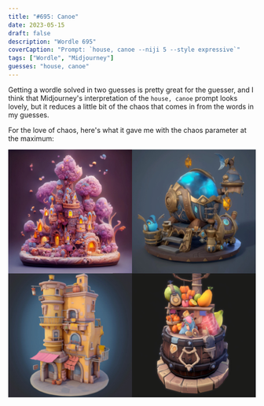 ```yaml
---
title: "#695: Canoe"
date: 2023-05-15
draft: false
description: "Wordle 695"
coverCaption: "Prompt: `house, canoe --niji 5 --style expressive`"
tags: ["Wordle", "Midjourney"]
guesses: "house, canoe"
---
```


Getting a wordle solved in two guesses is pretty great for the guesser, and I think that Midjourney's interpretation of the `house, canoe` prompt looks lovely, but it reduces a little bit of the chaos that comes in from the words in my guesses.

For the love of chaos, here's what it gave me with the chaos parameter at the maximum:

![Four strange interpretations of the prompt. The concept of house is pretty loose, and any sign of a canoe is missing entirely.](695-chaos.jpg "Prompt: `house, canoe --niji 5 --style expressive --c 100`")
